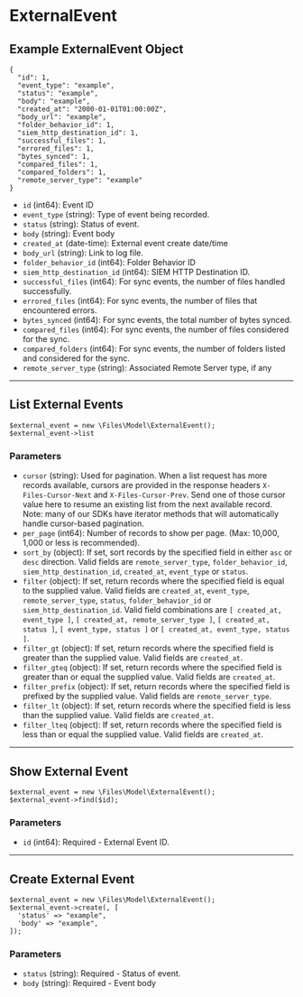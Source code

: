 # ExternalEvent

## Example ExternalEvent Object

```
{
  "id": 1,
  "event_type": "example",
  "status": "example",
  "body": "example",
  "created_at": "2000-01-01T01:00:00Z",
  "body_url": "example",
  "folder_behavior_id": 1,
  "siem_http_destination_id": 1,
  "successful_files": 1,
  "errored_files": 1,
  "bytes_synced": 1,
  "compared_files": 1,
  "compared_folders": 1,
  "remote_server_type": "example"
}
```

* `id` (int64): Event ID
* `event_type` (string): Type of event being recorded.
* `status` (string): Status of event.
* `body` (string): Event body
* `created_at` (date-time): External event create date/time
* `body_url` (string): Link to log file.
* `folder_behavior_id` (int64): Folder Behavior ID
* `siem_http_destination_id` (int64): SIEM HTTP Destination ID.
* `successful_files` (int64): For sync events, the number of files handled successfully.
* `errored_files` (int64): For sync events, the number of files that encountered errors.
* `bytes_synced` (int64): For sync events, the total number of bytes synced.
* `compared_files` (int64): For sync events, the number of files considered for the sync.
* `compared_folders` (int64): For sync events, the number of folders listed and considered for the sync.
* `remote_server_type` (string): Associated Remote Server type, if any

---

## List External Events

```
$external_event = new \Files\Model\ExternalEvent();
$external_event->list
```


### Parameters

* `cursor` (string): Used for pagination.  When a list request has more records available, cursors are provided in the response headers `X-Files-Cursor-Next` and `X-Files-Cursor-Prev`.  Send one of those cursor value here to resume an existing list from the next available record.  Note: many of our SDKs have iterator methods that will automatically handle cursor-based pagination.
* `per_page` (int64): Number of records to show per page.  (Max: 10,000, 1,000 or less is recommended).
* `sort_by` (object): If set, sort records by the specified field in either `asc` or `desc` direction. Valid fields are `remote_server_type`, `folder_behavior_id`, `siem_http_destination_id`, `created_at`, `event_type` or `status`.
* `filter` (object): If set, return records where the specified field is equal to the supplied value. Valid fields are `created_at`, `event_type`, `remote_server_type`, `status`, `folder_behavior_id` or `siem_http_destination_id`. Valid field combinations are `[ created_at, event_type ]`, `[ created_at, remote_server_type ]`, `[ created_at, status ]`, `[ event_type, status ]` or `[ created_at, event_type, status ]`.
* `filter_gt` (object): If set, return records where the specified field is greater than the supplied value. Valid fields are `created_at`.
* `filter_gteq` (object): If set, return records where the specified field is greater than or equal the supplied value. Valid fields are `created_at`.
* `filter_prefix` (object): If set, return records where the specified field is prefixed by the supplied value. Valid fields are `remote_server_type`.
* `filter_lt` (object): If set, return records where the specified field is less than the supplied value. Valid fields are `created_at`.
* `filter_lteq` (object): If set, return records where the specified field is less than or equal the supplied value. Valid fields are `created_at`.

---

## Show External Event

```
$external_event = new \Files\Model\ExternalEvent();
$external_event->find($id);
```


### Parameters

* `id` (int64): Required - External Event ID.

---

## Create External Event

```
$external_event = new \Files\Model\ExternalEvent();
$external_event->create(, [
  'status' => "example",
  'body' => "example",
]);
```


### Parameters

* `status` (string): Required - Status of event.
* `body` (string): Required - Event body
